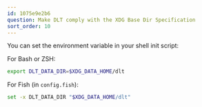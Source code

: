 ```yaml
---
id: 1075e9e2b6
question: Make DLT comply with the XDG Base Dir Specification
sort_order: 10
---
```


You can set the environment variable in your shell init script:

For Bash or ZSH:

```bash
export DLT_DATA_DIR=$XDG_DATA_HOME/dlt
```

For Fish (in `config.fish`):

```bash
set -x DLT_DATA_DIR "$XDG_DATA_HOME/dlt"
```